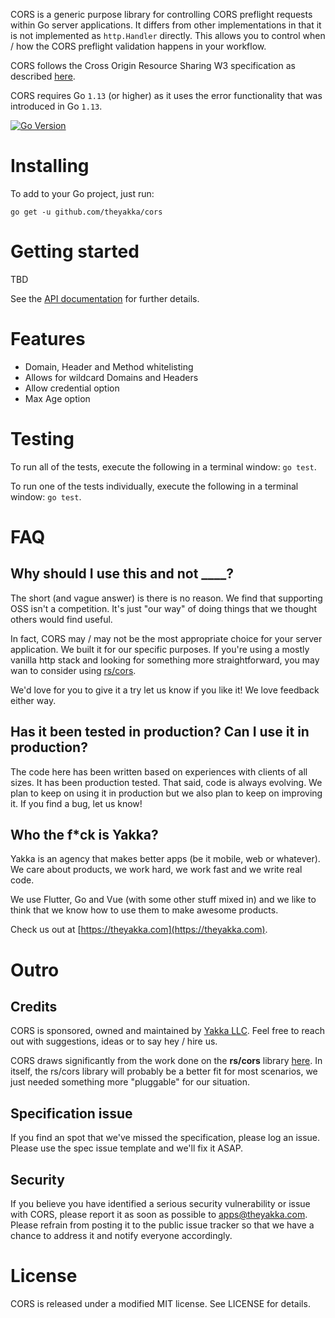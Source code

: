 CORS is a generic purpose library for controlling CORS preflight requests within Go server applications. It differs from other implementations in that it is not implemented as `http.Handler` directly. This allows you to control when / how the CORS preflight validation happens in your workflow.

CORS follows the  Cross Origin Resource Sharing W3 specification as described [here](http://www.w3.org/TR/cors).

CORS requires Go `1.13` (or higher) as it uses the error functionality that was introduced in Go `1.13`.

[![Go Version](https://img.shields.io/badge/Go-1.13+-lightgrey.svg)](https://golang.org/)

# Installing

To add to your Go project, just run:

```
go get -u github.com/theyakka/cors
```

# Getting started

TBD

See the [API documentation](http://godoc.org/github.com/theyakka/cors) for further details.

# Features

- Domain, Header and Method whitelisting
- Allows for wildcard Domains and Headers
- Allow credential option
- Max Age option

# Testing

To run all of the tests, execute the following in a terminal window: `go test`.

To run one of the tests individually, execute the following in a terminal window: `go test`.

# FAQ

## Why should I use this and not ____?

The short (and vague answer) is there is no reason. We find that supporting OSS isn't a competition. It's just "our way" of doing things that we thought others would find useful. 

In fact, CORS may / may not be the most appropriate choice for your server application. We built it for our specific purposes. If you're using a mostly vanilla http stack and looking for something more straightforward, you may wan to consider using [rs/cors](https://github.com/rs/cors).

We'd love for you to give it a try let us know if you like it! We love feedback either way.

## Has it been tested in production? Can I use it in production?

The code here has been written based on experiences with clients of all sizes. It has been production tested. That said, code is always evolving. We plan to keep on using it in production but we also plan to keep on improving it. If you find a bug, let us know!

## Who the f*ck is Yakka?

Yakka is an agency that makes better apps (be it mobile, web or whatever). We care about products, we work hard, we work fast and we write real code.

We use Flutter, Go and Vue (with some other stuff mixed in) and we like to think that we know how to use them to make awesome products.

Check us out at [https://theyakka.com](https://theyakka.com).

# Outro

## Credits

CORS is sponsored, owned and maintained by [Yakka LLC](http://theyakka.com). Feel free to reach out with suggestions, ideas or to say hey / hire us.

CORS draws significantly from the work done on the **rs/cors** library [here](https://github.com/rs/cors). In itself, the rs/cors library will probably be a better fit for most scenarios, we just needed something more "pluggable" for our situation.

## Specification issue

If you find an spot that we've missed the specification, please log an issue. Please use the spec issue template and we'll fix it ASAP.

## Security

If you believe you have identified a serious security vulnerability or issue with CORS, please report it as soon as possible to apps@theyakka.com. Please refrain from posting it to the public issue tracker so that we have a chance to address it and notify everyone accordingly.

# License

CORS is released under a modified MIT license. See LICENSE for details.